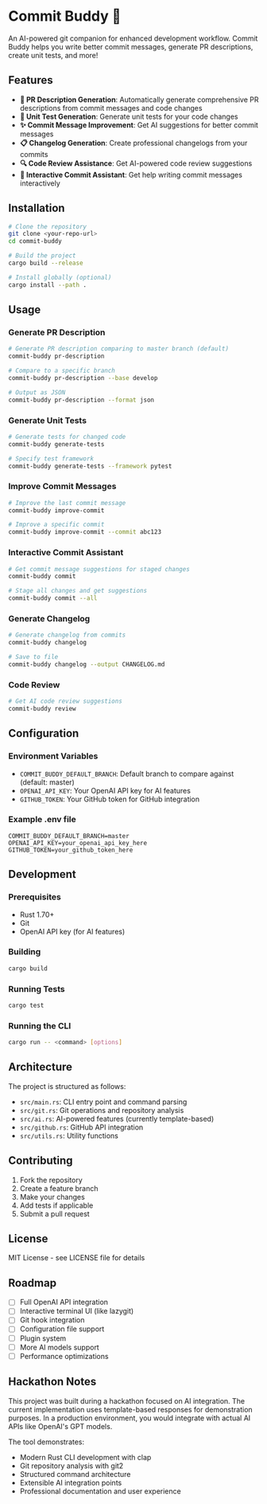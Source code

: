 # Commit Buddy 🤖

An AI-powered git companion for enhanced development workflow. Commit Buddy helps you write better commit messages, generate PR descriptions, create unit tests, and more!

## Features

- **📝 PR Description Generation**: Automatically generate comprehensive PR descriptions from commit messages and code changes
- **🧪 Unit Test Generation**: Generate unit tests for your code changes
- **✨ Commit Message Improvement**: Get AI suggestions for better commit messages
- **📋 Changelog Generation**: Create professional changelogs from your commits
- **🔍 Code Review Assistance**: Get AI-powered code review suggestions
- **💬 Interactive Commit Assistant**: Get help writing commit messages interactively

## Installation

```bash
# Clone the repository
git clone <your-repo-url>
cd commit-buddy

# Build the project
cargo build --release

# Install globally (optional)
cargo install --path .
```

## Usage

### Generate PR Description
```bash
# Generate PR description comparing to master branch (default)
commit-buddy pr-description

# Compare to a specific branch
commit-buddy pr-description --base develop

# Output as JSON
commit-buddy pr-description --format json
```

### Generate Unit Tests
```bash
# Generate tests for changed code
commit-buddy generate-tests

# Specify test framework
commit-buddy generate-tests --framework pytest
```

### Improve Commit Messages
```bash
# Improve the last commit message
commit-buddy improve-commit

# Improve a specific commit
commit-buddy improve-commit --commit abc123
```

### Interactive Commit Assistant
```bash
# Get commit message suggestions for staged changes
commit-buddy commit

# Stage all changes and get suggestions
commit-buddy commit --all
```

### Generate Changelog
```bash
# Generate changelog from commits
commit-buddy changelog

# Save to file
commit-buddy changelog --output CHANGELOG.md
```

### Code Review
```bash
# Get AI code review suggestions
commit-buddy review
```

## Configuration

### Environment Variables

- `COMMIT_BUDDY_DEFAULT_BRANCH`: Default branch to compare against (default: master)
- `OPENAI_API_KEY`: Your OpenAI API key for AI features
- `GITHUB_TOKEN`: Your GitHub token for GitHub integration

### Example .env file
```env
COMMIT_BUDDY_DEFAULT_BRANCH=master
OPENAI_API_KEY=your_openai_api_key_here
GITHUB_TOKEN=your_github_token_here
```

## Development

### Prerequisites
- Rust 1.70+
- Git
- OpenAI API key (for AI features)

### Building
```bash
cargo build
```

### Running Tests
```bash
cargo test
```

### Running the CLI
```bash
cargo run -- <command> [options]
```

## Architecture

The project is structured as follows:

- `src/main.rs`: CLI entry point and command parsing
- `src/git.rs`: Git operations and repository analysis
- `src/ai.rs`: AI-powered features (currently template-based)
- `src/github.rs`: GitHub API integration
- `src/utils.rs`: Utility functions

## Contributing

1. Fork the repository
2. Create a feature branch
3. Make your changes
4. Add tests if applicable
5. Submit a pull request

## License

MIT License - see LICENSE file for details

## Roadmap

- [ ] Full OpenAI API integration
- [ ] Interactive terminal UI (like lazygit)
- [ ] Git hook integration
- [ ] Configuration file support
- [ ] Plugin system
- [ ] More AI models support
- [ ] Performance optimizations

## Hackathon Notes

This project was built during a hackathon focused on AI integration. The current implementation uses template-based responses for demonstration purposes. In a production environment, you would integrate with actual AI APIs like OpenAI's GPT models.

The tool demonstrates:
- Modern Rust CLI development with clap
- Git repository analysis with git2
- Structured command architecture
- Extensible AI integration points
- Professional documentation and user experience
